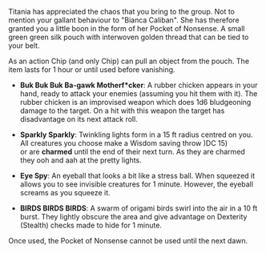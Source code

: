 Titania has appreciated the chaos that you bring to the group. Not to mention your gallant behaviour to "Bianca Caliban". She has therefore granted you a little boon in the form of her Pocket of Nonsense. A small green green silk pouch with interwoven golden thread that can be tied to your belt.

As an action Chip (and only Chip) can pull an object from the pouch. The item lasts for 1 hour or until used before vanishing. 

- **Buk Buk Buk Ba-gawk Motherf*cker**: A rubber chicken appears in your hand, ready to attack your enemies (assuming you hit them with it). The rubber chicken is an improvised weapon which does 1d6 bludgeoning damage to the target. On a hit with this weapon the target has disadvantage on its next attack roll.

- **Sparkly Sparkly**: Twinkling lights form in a 15 ft radius centred on you. All creatures you choose make a Wisdom saving throw )DC 15) or are **charmed** until the end of their next turn. As they are charmed they ooh and aah at the pretty lights.

- **Eye Spy**: An eyeball that looks a bit like a stress ball. When squeezed it allows you to see invisible creatures for 1 minute. However, the eyeball screams as you squeeze it.

- **BIRDS BIRDS BIRDS**: A swarm of origami birds swirl into the air in a 10 ft burst. They lightly obscure the area and give advantage on Dexterity (Stealth) checks made to hide for 1 minute.

Once used, the Pocket of Nonsense cannot be used until the next dawn.